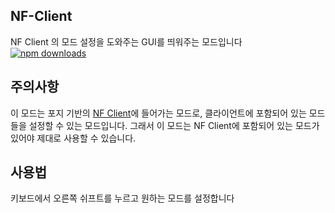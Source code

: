 ## NF-Client
NF Client 의 모드 설정을 도와주는 GUI를 띄워주는 모드입니다
<br>
[![npm downloads](https://img.shields.io/badge/release-v1.1-brightgreen)](https://github.com/najoan125/NF-Client/releases)


## 주의사항
이 모드는 포지 기반의 [NF Client](https://www.hift.kro.kr/download)에 들어가는 모드로, 클라이언트에 포함되어 있는 모드들을 설정할 수 있는 모드입니다. 그래서 이 모드는 NF Client에 포함되어 있는 모드가 있어야 제대로 사용할 수 있습니다. 

## 사용법
키보드에서 오른쪽 쉬프트를 누르고 원하는 모드를 설정합니다
